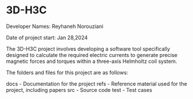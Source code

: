 # 3D-H3C

Developer Names: Reyhaneh Norouziani

Date of project start: Jan 28,2024

The 3D-H3C project involves developing a software tool specifically designed to calculate the required electric currents to generate precise magnetic forces and torques within a three-axis Helmholtz coil system.

The folders and files for this project are as follows:

docs - Documentation for the project
refs - Reference material used for the project, including papers
src - Source code
test - Test cases

